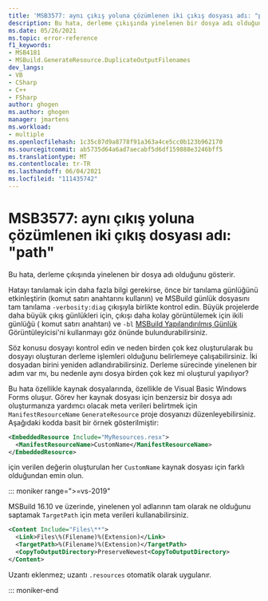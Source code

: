 ```yaml
---
title: 'MSB3577: aynı çıkış yoluna çözümlenen iki çıkış dosyası adı: "path"'
description: Bu hata, derleme çıkışında yinelenen bir dosya adı olduğunu gösterir.
ms.date: 05/26/2021
ms.topic: error-reference
f1_keywords:
- MSB4181
- MSBuild.GenerateResource.DuplicateOutputFilenames
dev_langs:
- VB
- CSharp
- C++
- FSharp
author: ghogen
ms.author: ghogen
manager: jmartens
ms.workload:
- multiple
ms.openlocfilehash: 1c35c87d9a8778f91a363a4ce5cc0b123b962170
ms.sourcegitcommit: ab5735d64a6ad7aecabf5d6df159888e3246bff5
ms.translationtype: MT
ms.contentlocale: tr-TR
ms.lasthandoff: 06/04/2021
ms.locfileid: "111435742"
---
```

# <a name="msb3577-two-output-file-names-resolved-to-the-same-output-path-path"></a>MSB3577: aynı çıkış yoluna çözümlenen iki çıkış dosyası adı: "path"

Bu hata, derleme çıkışında yinelenen bir dosya adı olduğunu gösterir.

Hatayı tanılamak için daha fazla bilgi gerekirse, önce bir tanılama günlüğünü etkinleştirin (komut satırı anahtarını kullanın) ve MSBuild günlük dosyasını tam tanılama `-verbosity:diag` çıkışıyla birlikte kontrol edin. Büyük projelerde daha büyük çıkış günlükleri için, çıkışı daha kolay görüntülemek için ikili günlüğü ( komut satırı anahtarı) ve `-bl` [MSBuild Yapılandırılmış Günlük](https://msbuildlog.com/) Görüntüleyicisi'ni kullanmayı göz önünde bulundurabilirsiniz.

Söz konusu dosyayı kontrol edin ve neden birden çok kez oluşturularak bu dosyayı oluşturan derleme işlemleri olduğunu belirlemeye çalışabilirsiniz. İki dosyadan birini yeniden adlandırabilirsiniz.  Derleme sürecinde yinelenen bir adım var mı, bu nedenle aynı dosya birden çok kez mi oluşturul yapılıyor?

Bu hata özellikle kaynak dosyalarında, özellikle de Visual Basic Windows Forms oluşur. Görev her kaynak dosyası için benzersiz bir dosya adı oluşturmanıza yardımcı olacak meta verileri belirtmek için `ManifestResourceName` `GenerateResource` proje dosyanızı düzenleyebilirsiniz. Aşağıdaki kodda basit bir örnek gösterilmiştir:

```xml
<EmbeddedResource Include="MyResources.resx">
  <ManifestResourceName>CustomName</ManifestResourceName>
</EmbeddedResource>
```

için verilen değerin oluşturulan her `CustomName` kaynak dosyası için farklı olduğundan emin olun.

::: moniker range=">=vs-2019"

MSBuild 16.10 ve üzerinde, yinelenen yol adlarının tam olarak ne olduğunu saptamak `TargetPath` için meta verileri kullanabilirsiniz.

```xml
<Content Include="Files\**">
  <Link>Files\%(Filename)%(Extension)</Link>
  <TargetPath>%(Filename)%(Extension)</TargetPath>
  <CopyToOutputDirectory>PreserveNewest<CopyToOutputDirectory>
</Content>
```

Uzantı eklenmez; uzantı `.resources` otomatik olarak uygulanır.

::: moniker-end


